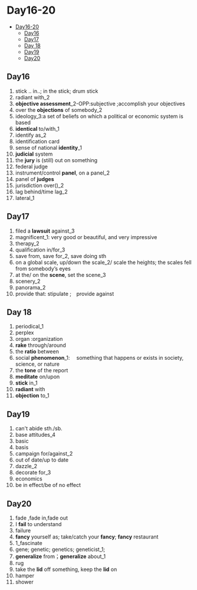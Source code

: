 # Day16-20

- [Day16-20](#day16-20)
  - [Day16](#day16)
  - [Day17](#day17)
  - [Day 18](#day-18)
  - [Day19](#day19)
  - [Day20](#day20)

## Day16

1. stick .. in..; in the stick; drum stick
2. radiant with_2
3. **objective assessment**_2-OPP:subjective ;accomplish your objectives
4. over the **objections** of somebody_2
5. ideology_3:a set of beliefs on which a political or economic system is based
6. **identical** to/with_1
7. identify as_2
8. identification card
9. sense of national **identity**_1
10. **judicial** system
11. the **jury** is (still) out on something
12. federal judge
13. instrument/control **panel**, on a panel_2
14. panel of **judges**
15. jurisdiction over()_2
16. lag behind/time lag_2
17. lateral_1

## Day17

1. filed a **lawsuit** against_3
2. magnificent_1: very good or beautiful, and very impressive
3. therapy_2
4. qualification in/for_3
5. save from, save for_2, save doing sth
6. on a global scale, up/down the scale_2/ scale the heights;  the scales fell from somebody’s eyes
7. at the/ on the **scene**, set the scene_3
8. scenery_2
9. panorama_2
10. provide that: stipulate ; provide against

## Day 18

1. periodical_1
2. perplex
3. organ :organization
4. **rake** through/around
5. the **ratio** between
6. social **phenomenon**_1:  something that happens or exists in society, science, or nature
7. the **tone** of the report
8. **meditate** on/upon
9. **stick** in_1
10. **radiant** with
11. **objection** to_1

## Day19

1. can't abide sth./sb.
2. base attitudes_4
3. basic
4. basis
5. campaign for/against_2
6. out of date/up to date
7. dazzle_2
8. decorate for_3
9. economics
10. be in effect/be of no effect

## Day20

1. fade ,fade in,fade out
2. I **fail** to understand
3. failure
4. **fancy** yourself as; take/catch your **fancy**; **fancy** restaurant
5. 1_fascinate
6. gene; genetic; genetics; geneticist_1;
7. **generalize** from；**generalize** about_1
8. rug
9. take the **lid** off something, keep the **lid** on
10. hamper
11. shower
